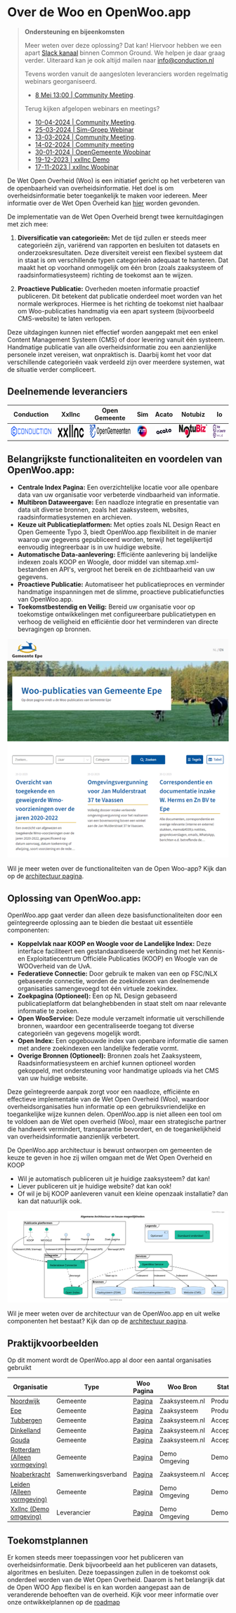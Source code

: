 # Over de Woo en OpenWoo.app

> **Ondersteuning en bijeenkomsten**
>
> 
> Meer weten over deze oplossing? Dat kan! Hiervoor hebben we een apart [Slack kanaal](https://samenorganiseren.slack.com/archives/C067Q3UE9F0) binnen Common Ground. We helpen je daar graag verder. Uiteraard kan je ook altijd mailen naar [info@conduction.nl](mailto:info@conduction.nl)
>
> Tevens worden vanuit de aangesloten leveranciers worden regelmatig webinars georganiseerd.
> 
> - [8 Mei 13:00 | Community Meeting](https://www.linkedin.com/events/openwoo-appcommunitymeetingmei7184090446346768385/comments/).
> 
> Terug kijken afgelopen webinars en meetings?
>
> - [10-04-2024 | Community Meeting](https://www.youtube.com/watch?v=zMqElLzy0BM).
> - [25-03-2024 | Sim-Groep Webinar](https://www.simgroep.nl/toekomstbestendige-woo-oplossing)
> - [13-03-2024 | Community Meeting](https://www.youtube.com/watch?v=TNZghskRu5c).
> - [14-02-2024 | Community meeting](https://www.youtube.com/watch?v=ri5U8x-lsxo)
> - [30-01-2024 | OpenGemeente Woobinar](https://vimeo.com/909134953)
> - [19-12-2023 | xxllnc Demo ](https://www.youtube.com/watch?v=_FGpUYH1yd0)
> - [17-11-2023 | xxllnc Woobinar ](https://www.youtube.com/watch?v=NCnLDEoPh5A)

De Wet Open Overheid (Woo) is een initiatief gericht op het verbeteren van de openbaarheid van overheidsinformatie. Het doel is om overheidsinformatie beter toegankelijk te maken voor iedereen. Meer informatie over de Wet Open Overheid kan [hier](https://www.open-overheid.nl/onderwerpen/actieve-openbaarmaking) worden gevonden.

De implementatie van de Wet Open Overheid brengt twee kernuitdagingen met zich mee:

1. **Diversificatie van categorieën:**
   Met de tijd zullen er steeds meer categorieën zijn, variërend van rapporten en besluiten tot datasets en onderzoeksresultaten. Deze diversiteit vereist een flexibel systeem dat in staat is om verschillende typen categorieën adequaat te hanteren. Dat maakt het op voorhand onmogelijk om één bron (zoals zaaksysteem of raadsinformatiesysteem) richting de toekomst aan te wijzen.

2. **Proactieve Publicatie:**
   Overheden moeten informatie proactief publiceren. Dit betekent dat publicatie onderdeel moet worden van het normale werkproces. Hiermee is het richting de toekomst niet haalbaar om Woo-publicaties handmatig via een apart systeem (bijvoorbeeld CMS-website) te laten verlopen.

Deze uitdagingen kunnen niet effectief worden aangepakt met een enkel Content Management Systeem (CMS) of door levering vanuit één systeem. Handmatige publicatie van alle overheidsinformatie zou een aanzienlijke personele inzet vereisen, wat onpraktisch is. Daarbij komt het voor dat verschillende categorieën vaak verdeeld zijn over meerdere systemen, wat de situatie verder compliceert.

## Deelnemende leveranciers

| Conduction                                                                              | Xxllnc                                                                           | Open Gemeente                                                                                     | Sim                                                                      | Acato                                                                                                                                                  | Notubiz | Io |
|-----------------------------------------------------------------------------------------|----------------------------------------------------------------------------------|---------------------------------------------------------------------------------------------------|-------------------------------------------------------------------------------|--------------------------------------------------------------------------------------------------------------------------------------------------------|--------------------------------------------------------------------------------|--------------------------------------------------------------------------------|
| [<img src="https://raw.githubusercontent.com/ConductionNL/woo-website-template/main//docs/logos/conduction_svg.svg" height="30" />](https://www.conduction.nl/) | [<img src="https://raw.githubusercontent.com/ConductionNL/woo-website-template/main//docs/logos/xxllnc_orgineel.svg" height="30" />](https://xxllnc.nl/) | [<img src="https://raw.githubusercontent.com/ConductionNL/woo-website-template/main//docs/logos/opengemeente_orgineel.svg" height="30" />](https://www.opengemeenten.nl/) | [<img src="https://raw.githubusercontent.com/ConductionNL/woo-website-template/main//docs/logos/sim_svg.svg" height="30" />](https://www.simgroep.nl/) | [<img src="https://raw.githubusercontent.com/ConductionNL/woo-website-template/main//docs/logos/acato_orgineel.svg" height="20" />](https://acato.nl/) | [<img src="https://raw.githubusercontent.com/ConductionNL/woo-website-template/main//docs/logos/notubiz_svg.svg" height="30" />](https://www.notubiz.nl/)| [<img src="https://raw.githubusercontent.com/ConductionNL/woo-website-template/main//docs/logos/io_orgineel.svg" height="30" />](https://www.drupalvoorgemeenten.nl/)|

## Belangrijkste functionaliteiten en voordelen van OpenWoo.app:
- **Centrale Index Pagina:** Een overzichtelijke locatie voor alle openbare data van uw organisatie voor verbeterde vindbaarheid van informatie.
- **Multibron Dataweergave:** Een naadloze integratie en presentatie van data uit diverse bronnen, zoals het zaaksysteem, websites, raadsinformatiesystemen en archieven.
- **Keuze uit Publicatieplatformen:** Met opties zoals NL Design React en Open Gemeente Typo 3, biedt OpenWoo.app flexibiliteit in de manier waarop uw gegevens gepubliceerd worden, terwijl het tegelijkertijd eenvoudig integreerbaar is in uw huidige website.
- **Automatische Data-aanlevering:** Efficiënte aanlevering bij landelijke indexen zoals KOOP en Woogle, door middel van sitemap.xml-bestanden en API's, vergroot het bereik en de zichtbaarheid van uw gegevens.
- **Proactieve Publicatie:** Automatiseer het publicatieproces en verminder handmatige inspanningen met de slimme, proactieve publicatiefuncties van OpenWoo.app.
- **Toekomstbestendig en Veilig:** Bereid uw organisatie voor op toekomstige ontwikkelingen met configureerbare publicatietypen en verhoog de veiligheid en efficiëntie door het verminderen van directe bevragingen op bronnen. 

![epe.png](https://raw.githubusercontent.com/ConductionNL/woo-website-template/main/docs/epe.png "Woo Website van de Gemeente Epe")

Wil je meer weten over de functionaliteiten van de Open Woo-app? Kijk dan op de [architectuur pagina](/docs/product/Features.md).

## Oplossing van OpenWoo.app:

OpenWoo.app gaat verder dan alleen deze basisfunctionaliteiten door een geïntegreerde oplossing aan te bieden die bestaat uit essentiële componenten:

- **Koppelvlak naar KOOP en Woogle voor de Landelijke Index:** Deze interface faciliteert een gestandaardiseerde verbinding met het Kennis- en Exploitatiecentrum Officiële Publicaties (KOOP) en Woogle van de WOOverheid van de UvA.
- **Federatieve Connectie:** Door gebruik te maken van een op FSC/NLX gebaseerde connectie, worden de zoekindexen van deelnemende organisaties samengevoegd tot één virtuele zoekindex.
- **Zoekpagina (Optioneel):** Een op NL Design gebaseerd publicatieplatform dat belanghebbenden in staat stelt om naar relevante informatie te zoeken.
- **Open WooService:** Deze module verzamelt informatie uit verschillende bronnen, waardoor een gecentraliseerde toegang tot diverse categorieën van gegevens mogelijk wordt.
- **Open Index:** Een opgebouwde index van openbare informatie die samen met andere zoekindexen een landelijke federatie vormt.
- **Overige Bronnen (Optioneel):** Bronnen zoals het Zaaksysteem, Raadsinformatiesysteem en archief kunnen optioneel worden gekoppeld, met ondersteuning voor handmatige uploads via het CMS van uw huidige website. 


Deze geïntegreerde aanpak zorgt voor een naadloze, efficiënte en effectieve implementatie van de Wet Open Overheid (Woo), waardoor overheidsorganisaties hun informatie op een gebruiksvriendelijke en toegankelijke wijze kunnen delen. OpenWoo.app is niet alleen een tool om te voldoen aan de Wet open overheid (Woo), maar een strategische partner die handwerk vermindert, transparantie bevordert, en de toegankelijkheid van overheidsinformatie aanzienlijk verbetert.

De OpenWoo.app architectuur is bewust ontworpen om gemeenten de keuze te geven in hoe zij willen omgaan met de Wet Open Overheid en KOOP
- Wil je automatisch publiceren uit je huidige zaaksysteem? dat kan!
- Liever publiceren uit je huidige website? dat kan ook!
- Of wil je bij KOOP aanleveren vanuit een kleine openzaak installatie? dan kan dat natuurlijk ook.

![Website Architectuur](https://raw.githubusercontent.com/ConductionNL/woo-website-template/main/docs/components.svg "Website Architectuur")

Wil je meer weten over de architectuur van de OpenWoo.app en uit welke componenten het bestaat? Kijk dan op de [architectuur pagina](/docs/techniek/Architectuur.md).

## Praktijkvoorbeelden

Op dit moment wordt de OpenWoo.app al door een aantal organisaties gebruikt

| Organisatie | Type | Woo Pagina | Woo Bron | Status |
|-------------|------|------------|--------------|--------|
| [Noordwijk](https://www.noordwijk.nl/) | Gemeente |  [Pagina](open.noordwijk.nl) | Zaaksysteem.nl  | Productie |
| [Epe](https://www.epe.nl/) | Gemeente |[Pagina](https://open.epe.nl/) | Zaaksysteem | Productie  |
| [Tubbergen](https://www.tubbergen.nl/) | Gemeente |[Pagina](https://conductionnl.github.io/woo-website-tubbergen/) | Zaaksysteem.nl  | Acceptatie |
| [Dinkelland](https://www.dinkelland.nl/) | Gemeente |[Pagina](https://conductionnl.github.io/woo-website-dinkelland/) | Zaaksysteem.nl | Acceptatie |
| [Gouda](https://www.gouda.nl/) | Gemeente |[Pagina](https://conductionnl.github.io/woo-website-gouda/) | Zaaksysteem.nl | Acceptatie |
| [Rotterdam (Alleen vormgeving)](https://www.rotterdam.nl/) | Gemeente |[Pagina](https://conductionnl.github.io/woo-website-rotterdam/) | Demo Omgeving                   | Demo       |
| [Noaberkracht](https://www.dinkelland.nl/noaberkracht-dinkelland-tubbergen) | Samenwerkingsverband | [Pagina](https://conductionnl.github.io/woo-website-noaberkracht/) | Zaaksysteem.nl | Acceptatie |
| [Leiden (Alleen vormgeving)](https://gemeente.leiden.nl/) | Gemeente | [Pagina](https://conductionnl.github.io/woo-website-leiden/) | Demo Omgeving           | Demo       |
| [Xxllnc (Demo omgeving)](https://xxllnc.nl/) | Leverancier | [Pagina](https://conductionnl.github.io/woo-website-xxllnc/) | Demo Omgeving           | Demo       |

## Toekomstplannen

Er komen steeds meer toepassingen voor het publiceren van overheidsinformatie. Denk bijvoorbeeld aan het publiceren van datasets, algoritmes en besluiten. Deze toepassingen zullen in de toekomst ook onderdeel worden van de Wet Open Overheid. Daarom is het belangrijk dat de Open WOO App flexibel is en kan worden aangepast aan de veranderende behoeften van de overheid. Kijk voor meer informatie over onze ontwikkelplannen op de [roadmap](/docs/product/Roadmap.md)
